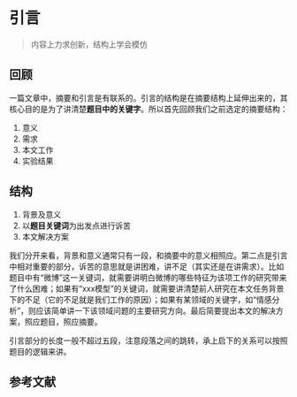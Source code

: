 # 引言

> 内容上力求创新，结构上学会模仿

## 回顾

一篇文章中，摘要和引言是有联系的。引言的结构是在摘要结构上延伸出来的，其核心目的是为了讲清楚**题目中的关键字**。所以首先回顾我们之前选定的摘要结构：

1. 意义
2. 需求
3. 本文工作
4. 实验结果

## 结构

1. 背景及意义
2. 以**题目关键词**为出发点进行诉苦
3. 本文解决方案

我们分开来看，背景和意义通常只有一段，和摘要中的意义相照应。第二点是引言中相对重要的部分，诉苦的意思就是讲困难，讲不足（其实还是在讲需求）。比如题目中有“微博”这一关键词，就需要讲明白微博的哪些特征为该项工作的研究带来了什么困难；如果有“xxx模型”的关键词，就需要讲清楚前人研究在本文任务背景下的不足（它的不足就是我们工作的原因）；如果有某领域的关键字，如“情感分析”，则应该简单讲一下该领域问题的主要研究方向。最后简要提出本文的解决方案，照应题目，照应摘要。

引言部分的长度一般不超过五段，注意段落之间的跳转，承上启下的关系可以按照题目的逻辑来讲。



## 参考文献
[1]: 基于VSM和偏好本体的个性化信息检索技术的研究
[2]: 基于主题模型的科技监测方法及应用研究
[3]: 基于任务的图像检索相关性评价研究
[4]: 基于修正G2特征筛选的中文微博情感组合分类
[5]: 基于关联规则挖掘和极性分析的商品评论情感词典构建
[6]: 基于在线评论的用户需求挖掘模型研究
[7]: 基于多层面文体特征的博客作者身份识别研究
[8]: 基于改进K-means聚类的在线新闻评论主题抽取
[9]: 基于极大似然估计的谣言追溯方法及对策研究
[10]: 基于用户兴趣-标签的混合推荐方法研究
[11]: 基于话语标记理论的在线商品评分修正方法
[12]: 基于迁移学习微博情绪分类研究——以H7N9微博为例
[13]: 基于领域本体的网络口碑传播动机识别
[14]: 社会化标注系统中的个性化信息推荐研究
[15]: 网络股评对股市走势的影响:基于文本情感分析的方法
[16]: 面向竞争力分析的中文在线评论的比较观点识别:以餐饮业为例
[17]: 一种基于网络评论的商品特征挖掘方法
[18]: 基于特征提取改进的在线评论有效性分类模型
[19]: 线上商品评论有效性分类专业领域知识模型的构建研究